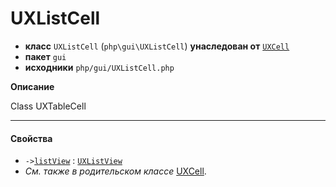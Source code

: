 # UXListCell

- **класс** `UXListCell` (`php\gui\UXListCell`) **унаследован от** [`UXCell`](https://github.com/jphp-compiler/jphp/blob/master/exts/jphp-gui-ext/api-docs/classes/php/gui/UXCell.ru.md)
- **пакет** `gui`
- **исходники** `php/gui/UXListCell.php`

**Описание**

Class UXTableCell

---

#### Свойства

- `->`[`listView`](#prop-listview) : [`UXListView`](https://github.com/jphp-compiler/jphp/blob/master/exts/jphp-gui-ext/api-docs/classes/php/gui/UXListView.ru.md)
- *См. также в родительском классе* [UXCell](https://github.com/jphp-compiler/jphp/blob/master/exts/jphp-gui-ext/api-docs/classes/php/gui/UXCell.ru.md).